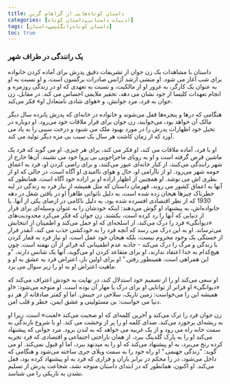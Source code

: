 ```yaml
---
title: داستان‌ کوتاه‌هایی از گراهام گرین
categories: [ادبیات داستانی,داستان کوتاه]
tags: [داستان کوتاه,انگلیس,داستان]
toc: true
---
```



### یک رانندگی در طراف شهر
داستان با مشاهدات یک زن جوان از تشریفات دقیق پدرش برای آماده کردن خانواده برای شب آغاز می شود. او منشی ارشد آژانس صادرات برگسون است، و او نسبت به او به عنوان یک کارگر، به غرور او از مالکیت، و نسبت به تعهدی که او در زندگی روزمره و انجام تعهدات کلیسا از خود نشان می دهد، تحقیر ملایمی احساس می کند. در مقابل، زن جوان به فرد، مرد جوانش، و «هوای شادی نامتعادل او» فکر می‌کند.

هنگامی که درها و پنجره‌ها قفل می‌شوند و خانواده در خانه‌ای که پدرش پانزده سال دیگر مالک آن خواهد بود، می‌خوابند، زن جوان برای قرار ملاقات خود می‌رود. او دوباره در تخیل خود اظهارات پدرش را در مورد بهبود ملک می شنود و درخت سیبی را به یاد می آورد که از زمان کاشت هر سال یک سیب بی مزه دیگر تولید می کند.

او با فرد، آماده ملاقات می کند، او فکر می کند، برای هر چیزی. او می گوید که فرد یک ماشین قرض گرفته است و او به رویای ماجراجویی بی پروا خود می نشیند. آن‌ها خارج از شهر رانندگی می‌کنند، از کنار خانه‌ای عبور می‌کنند، و برای راضی کردن او، فرد به اعماق حومه شهر می‌رود. او از ناآرامی او، حال و هوای ناامیدی او آگاه است، در حالی که او از بطری اش می نوشد. او همچنین از اظهار اراده او بر اراده خود آگاه است. همانطور که آنها به اعماق کشور می روند، قهرمان داستان که مثل همیشه از نیاز فرد به زندگی در لبه خطرناک چیزها هیجان زده شده است، به دلیل ناتوانی ظاهراً او در یافتن شغل در دهه 1930 که از نظر اقتصادی افسرده شده بود، به دلیل ناکامی در ارضای یکی از آنها. یا خانواده‌اش، به پیشنهاد او گوش می‌دهند: اینکه خودشان را به عنوان وسیله‌ای برای فرار از دنیایی که آنها را رد کرده است، بکشند. زن جوان که فکر می‌کرد محدودیت‌های «دیوانگی» فرد را درک می‌کند، از اسلحه‌ای که او حمل می‌کند و اطمینان از انتخابش می‌ترساند. او به این درک می رسد که آنچه فرد را به خودکشی جذب می کند، آنقدر فرار از خستگی یک وجود محروم نیست، بلکه هیجان خود عمل است. او نیاز فرد به قمار کردن با زندگی و مرگ را درک می‌کند - جاذبه عدم اطمینانی که فراتر از آن نهفته است. چون هیچ‌کدام به خدا اعتقاد ندارند، او برای متقاعد کردن او می‌گوید، آنها یک شانس دارند، "و این همراهی است، همینطور رفتن." او برای اولین بار، اعتراض فرد به عشق به او و ماهیت اعتراض او به او را زیر سوال می برد.

او سعی می‌کند او را از تصمیم خود استدلال کند، در نهایت به خودش اعتراف می‌کند که «دیوانگی» او فراتر از توانایی او برای درک یا مهار آن بوده است. او متوجه می‌شود: «او همیشه این را می‌خواست: زمین تاریک، سلاحی در جیبش. اما او کمتر صادقانه از هر دو دنیا می خواست: بی مسئولیتی و عشق ایمن، خطر و قلب امن.

زن جوان فرد را ترک می‌کند و آخرین کلمه‌ای که او صحبت می‌کند «لعنت» است، زیرا او به ریشه‌ای برخورد می‌کند. صدای کلمه او را پر از وحشت می کند. او با شروع بارندگی به سمت خانه راه می رود و از یک غریبه می خواهد که به لندن برود. مرد جوانی که پیشنهاد می‌کند او را به پارک گلدینگ ببرد، از همان ناراحتی اجتماعی و اقتصادی که فرد تجربه کرده رنج می‌برد، به او پیشنهاد می‌کند که او را به میدنهد ببرد، اما او قبول نمی‌کند. او می گوید: "زندگی جهنمی." او راه خود را به سمت ویلای جری ساخته می‌شود و هنگامی که داخل می‌شود، در را محکم در برابر باران و فراری که فرد به او پیشنهاد کرده بود، قفل می‌کند. او اکنون، همانطور که در ابتدای داستان متوجه نشد، شجاعت پدرش از تسلیم نشدن به تاریکی را می شناسد.